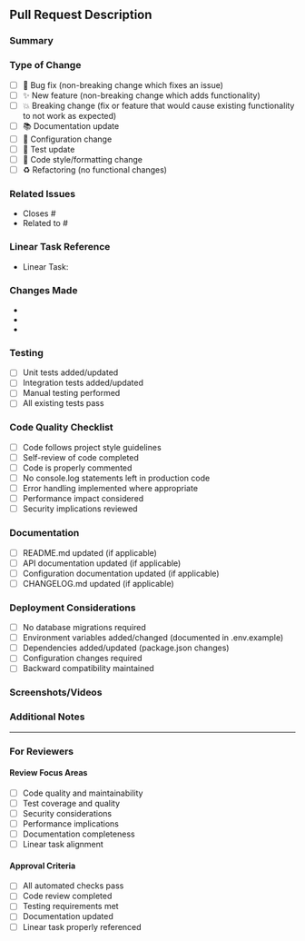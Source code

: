 ## Pull Request Description

### Summary
<!-- Provide a brief description of the changes in this PR -->

### Type of Change
<!-- Mark the relevant option with an "x" -->
- [ ] 🐛 Bug fix (non-breaking change which fixes an issue)
- [ ] ✨ New feature (non-breaking change which adds functionality)
- [ ] 💥 Breaking change (fix or feature that would cause existing functionality to not work as expected)
- [ ] 📚 Documentation update
- [ ] 🔧 Configuration change
- [ ] 🧪 Test update
- [ ] 🎨 Code style/formatting change
- [ ] ♻️ Refactoring (no functional changes)

### Related Issues
<!-- Link to related issues using "Closes #123" or "Fixes #123" -->
- Closes #
- Related to #

### Linear Task Reference
<!-- Reference the Linear task ID (e.g., PMP-123) -->
- Linear Task: 

### Changes Made
<!-- Describe the specific changes made in this PR -->
- 
- 
- 

### Testing
<!-- Describe the testing performed -->
- [ ] Unit tests added/updated
- [ ] Integration tests added/updated
- [ ] Manual testing performed
- [ ] All existing tests pass

### Code Quality Checklist
<!-- Ensure all items are checked before requesting review -->
- [ ] Code follows project style guidelines
- [ ] Self-review of code completed
- [ ] Code is properly commented
- [ ] No console.log statements left in production code
- [ ] Error handling implemented where appropriate
- [ ] Performance impact considered
- [ ] Security implications reviewed

### Documentation
<!-- Check all that apply -->
- [ ] README.md updated (if applicable)
- [ ] API documentation updated (if applicable)
- [ ] Configuration documentation updated (if applicable)
- [ ] CHANGELOG.md updated (if applicable)

### Deployment Considerations
<!-- Check all that apply -->
- [ ] No database migrations required
- [ ] Environment variables added/changed (documented in .env.example)
- [ ] Dependencies added/updated (package.json changes)
- [ ] Configuration changes required
- [ ] Backward compatibility maintained

### Screenshots/Videos
<!-- Add screenshots or videos if the changes affect the UI -->

### Additional Notes
<!-- Any additional information that reviewers should know -->

---

### For Reviewers
<!-- This section is for reviewer guidance -->

#### Review Focus Areas
- [ ] Code quality and maintainability
- [ ] Test coverage and quality
- [ ] Security considerations
- [ ] Performance implications
- [ ] Documentation completeness
- [ ] Linear task alignment

#### Approval Criteria
- [ ] All automated checks pass
- [ ] Code review completed
- [ ] Testing requirements met
- [ ] Documentation updated
- [ ] Linear task properly referenced